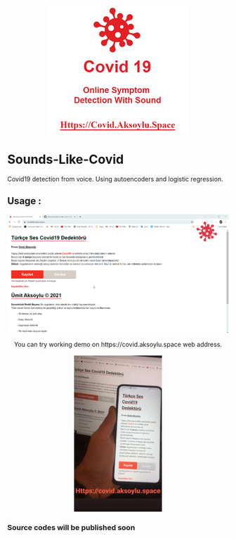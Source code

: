 <p align="center">
  <img src="assets/head.png" alt="Header of Sound Like Covid""/>
</p>
                                                              
# Sounds-Like-Covid
Covid19 detection from voice. Using autoencoders and logistic regression.
                                                              
## Usage :
![Usage Gif](assets/usage.gif "Usage of Sound Like Covid")



<p align="center">
  You can try working demo on https://covid.aksoylu.space web address.<br><br>

  <img src="assets/example.png" width="200px"/>
</p>

### Source codes will be published soon
